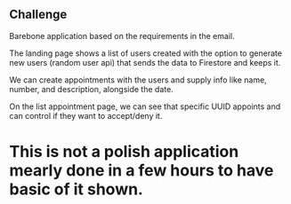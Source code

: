 ## Challenge
Barebone application based on the requirements in the email.

The landing page shows a list of users created with the option to generate new users (random user api) that sends the data to Firestore and keeps it. 

We can create appointments with the users and supply info like name, number, and description, alongside the date.

On the list appointment page, we can see that specific UUID appoints and can control if they want to accept/deny it.

# This is not a polish application mearly done in a few hours to have basic of it shown.